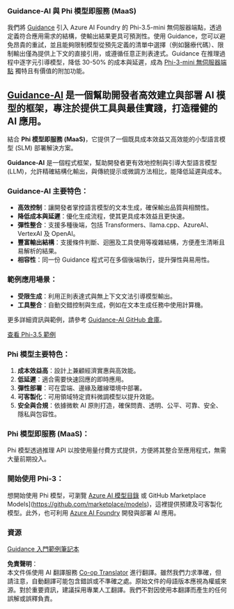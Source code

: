 <!--
CO_OP_TRANSLATOR_METADATA:
{
  "original_hash": "bd049872f37c3079c87d4fe17109cea0",
  "translation_date": "2025-07-16T18:15:23+00:00",
  "source_file": "md/01.Introduction/01/01.Guidance.md",
  "language_code": "tw"
}
-->
### Guidance-AI 與 Phi 模型即服務 (MaaS)
我們將 [Guidance](https://github.com/guidance-ai/guidance) 引入 Azure AI Foundry 的 Phi-3.5-mini 無伺服器端點，透過定義符合應用需求的結構，使輸出結果更具可預測性。使用 Guidance，您可以避免昂貴的重試，並且能夠限制模型從預先定義的清單中選擇（例如醫療代碼）、限制輸出僅為提供上下文的直接引用，或遵循任意正則表達式。Guidance 在推理過程中逐字元引導模型，降低 30-50% 的成本與延遲，成為 [Phi-3-mini 無伺服器端點](https://aka.ms/try-phi3.5mini) 獨特且有價值的附加功能。

## [**Guidance-AI**](https://github.com/guidance-ai/guidance) 是一個幫助開發者高效建立與部署 AI 模型的框架，專注於提供工具與最佳實踐，打造穩健的 AI 應用。

結合 **Phi 模型即服務 (MaaS)**，它提供了一個既具成本效益又高效能的小型語言模型 (SLM) 部署解決方案。

**Guidance-AI** 是一個程式框架，幫助開發者更有效地控制與引導大型語言模型 (LLM)，允許精確結構化輸出，與傳統提示或微調方法相比，能降低延遲與成本。

### Guidance-AI 主要特色：
- **高效控制**：讓開發者掌控語言模型的文本生成，確保輸出品質與相關性。
- **降低成本與延遲**：優化生成流程，使其更具成本效益且更快速。
- **彈性整合**：支援多種後端，包括 Transformers、llama.cpp、AzureAI、VertexAI 及 OpenAI。
- **豐富輸出結構**：支援條件判斷、迴圈及工具使用等複雜結構，方便產生清晰且易解析的結果。
- **相容性**：同一份 Guidance 程式可在多個後端執行，提升彈性與易用性。

### 範例應用場景：
- **受限生成**：利用正則表達式與無上下文文法引導模型輸出。
- **工具整合**：自動交錯控制與生成，例如在文本生成任務中使用計算機。

更多詳細資訊與範例，請參考 [Guidance-AI GitHub 倉庫](https://github.com/guidance-ai/guidance)。

[查看 Phi-3.5 範例](../../../../../code/01.Introduce/guidance.ipynb)

### Phi 模型主要特色：
1. **成本效益高**：設計上兼顧經濟實惠與高效能。
2. **低延遲**：適合需要快速回應的即時應用。
3. **彈性部署**：可在雲端、邊緣及離線環境中部署。
4. **可客製化**：可用領域特定資料微調模型以提升效能。
5. **安全與合規**：依據微軟 AI 原則打造，確保問責、透明、公平、可靠、安全、隱私與包容性。

### Phi 模型即服務 (MaaS)：
Phi 模型透過推理 API 以按使用量付費方式提供，方便將其整合至應用程式，無需大量前期投入。

### 開始使用 Phi-3：
想開始使用 Phi 模型，可瀏覽 [Azure AI 模型目錄](https://ai.azure.com/explore/models) 或 GitHub Marketplace Models](https://github.com/marketplace/models)，這裡提供預建及可客製化模型。此外，也可利用 [Azure AI Foundry](https://ai.azure.com) 開發與部署 AI 應用。

### 資源
[Guidance 入門範例筆記本](../../../../../code/01.Introduce/guidance.ipynb)

**免責聲明**：  
本文件係使用 AI 翻譯服務 [Co-op Translator](https://github.com/Azure/co-op-translator) 進行翻譯。雖然我們力求準確，但請注意，自動翻譯可能包含錯誤或不準確之處。原始文件的母語版本應視為權威來源。對於重要資訊，建議採用專業人工翻譯。我們不對因使用本翻譯而產生的任何誤解或誤釋負責。
